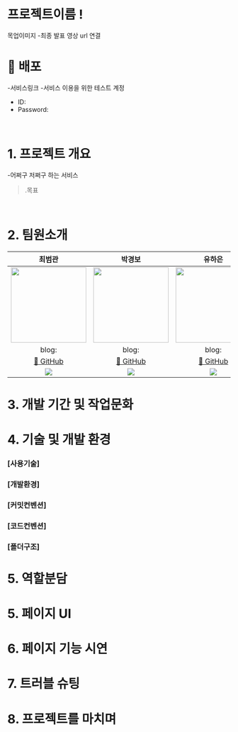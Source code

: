 # 프로젝트이름 !

목업이미지
-최종 발표 영상 url 연결
<br>
# 🗼 배포
-서비스링크
-서비스 이용을 위한 테스트 계정
 - ID:
 - Password:
<br>

# 1. 프로젝트 개요
-어쩌구 저쩌구 하는 서비스
> .목표
<br>


# 2. 팀원소개<br>

|최범관|박경보|유하은|한상헌|
|:---:|:---:|:---:|:---:|
|<img src="https://github.com/yonainthefish/FE05-Project-Sooryen/assets/124084624/4ac018c7-f9f3-49c1-89e8-9e0523c69919.jpg" width="170" height="170"/>|<img src="https://github.com/yonainthefish/FE05-Project-Sooryen/assets/124084624/f8f06190-ece0-4a5d-ada4-d7df6cca0455.png" width="170" height="170"/>|<img src="https://github.com/yonainthefish/FE05-Project-Sooryen/assets/124084624/dac4ccc0-c4c2-4240-8e4b-067a4b2eeb7d.jpg" width="170" height="170"/>|<img src="https://github.com/yonainthefish/FE05-Project-Sooryen/assets/124084624/9d2c1f67-82c0-4d91-8bf9-09be962044f4.jpg" width="170" height="170" />|
|blog:|blog:|blog:|blog:|
|<a href="https://github.com/KwanBeom">🔗 GitHub </a>|<a href="https://github.com/kyeongboo-coder">🔗 GitHub </a>|<a href="https://github.com/yonsinthefish">🔗 GitHub </a>|<a href="https://github.com/Skyllerrr">🔗 GitHub </a>|
| <img src="https://img.shields.io/badge/FrontEnd-3178C6?style=plastic&logoColor=blue"/>|<img src="https://img.shields.io/badge/FrontEnd-3178C6?style=plastic&logoColor=blue"/>|<img src="https://img.shields.io/badge/FrontEnd-3178C6?style=plastic&logoColor=blue"/>|<img src="https://img.shields.io/badge/FrontEnd-3178C6?style=plastic&logoColor=blue"/>|

# 3. 개발 기간 및 작업문화<br>

# 4. 기술 및 개발 환경<br>
### [사용기술]
### [개발환경]
### [커밋컨벤션]
### [코드컨벤션]
### [폴더구조]

# 5. 역할분담<br>
# 5. 페이지 UI<br>
# 6. 페이지 기능 시연<br>
# 7. 트러블 슈팅<br>
# 8. 프로젝트를 마치며
